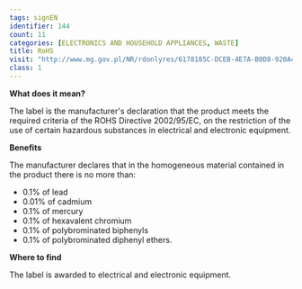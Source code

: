```yaml
---
tags: signEN
identifier: 144
count: 11
categories: [ELECTRONICS AND HOUSEHOLD APPLIANCES, WASTE]
title: RoHS
visit: "http://www.mg.gov.pl/NR/rdonlyres/6178185C-DCEB-4E7A-B0D8-920A480D1FEC/53502/200295WE.pdf"
class: 1
---
```

**What does it mean?**

The label is the manufacturer's declaration that the product meets the required criteria of the ROHS Directive 2002/95/EC, on the restriction of the use of certain hazardous substances in electrical and electronic equipment.

**Benefits**

The manufacturer declares that in the homogeneous material contained in the product there is no more than: 
- 0.1% of lead
- 0.01% of cadmium
- 0.1% of mercury
- 0.1% of hexavalent chromium
- 0.1% of polybrominated biphenyls
- 0.1% of polybrominated diphenyl ethers.

**Where to find**

The label is awarded to electrical and electronic equipment.